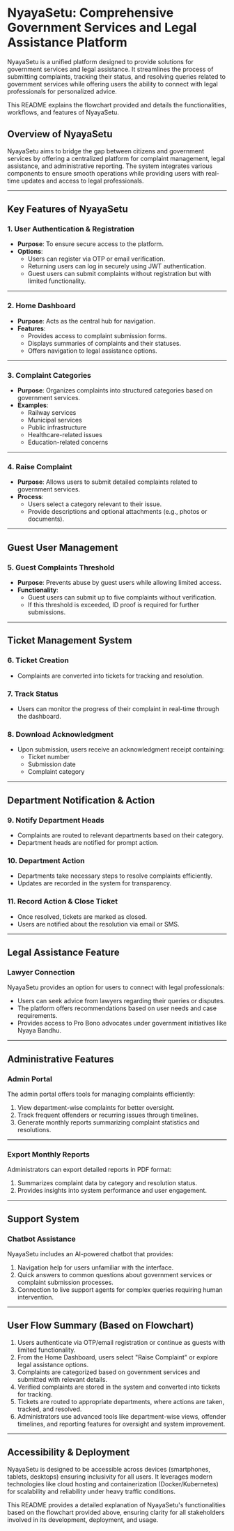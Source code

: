 # NyayaSetu: Comprehensive Government Services and Legal Assistance Platform

NyayaSetu is a unified platform designed to provide solutions for government services and legal assistance. It streamlines the process of submitting complaints, tracking their status, and resolving queries related to government services while offering users the ability to connect with legal professionals for personalized advice.

This README explains the flowchart provided and details the functionalities, workflows, and features of NyayaSetu.


## Overview of NyayaSetu

NyayaSetu aims to bridge the gap between citizens and government services by offering a centralized platform for complaint management, legal assistance, and administrative reporting. The system integrates various components to ensure smooth operations while providing users with real-time updates and access to legal professionals.

---

## Key Features of NyayaSetu

### 1. **User Authentication & Registration**
- **Purpose**: To ensure secure access to the platform.
- **Options**:
  - Users can register via OTP or email verification.
  - Returning users can log in securely using JWT authentication.
  - Guest users can submit complaints without registration but with limited functionality.

---

### 2. **Home Dashboard**
- **Purpose**: Acts as the central hub for navigation.
- **Features**:
  - Provides access to complaint submission forms.
  - Displays summaries of complaints and their statuses.
  - Offers navigation to legal assistance options.

---

### 3. **Complaint Categories**
- **Purpose**: Organizes complaints into structured categories based on government services.
- **Examples**:
  - Railway services
  - Municipal services
  - Public infrastructure
  - Healthcare-related issues
  - Education-related concerns

---

### 4. **Raise Complaint**
- **Purpose**: Allows users to submit detailed complaints related to government services.
- **Process**:
  - Users select a category relevant to their issue.
  - Provide descriptions and optional attachments (e.g., photos or documents).
  
---

## Guest User Management

### 5. **Guest Complaints Threshold**
- **Purpose**: Prevents abuse by guest users while allowing limited access.
- **Functionality**:
  - Guest users can submit up to five complaints without verification.
  - If this threshold is exceeded, ID proof is required for further submissions.

---

## Ticket Management System

### 6. **Ticket Creation**
- Complaints are converted into tickets for tracking and resolution.

### 7. **Track Status**
- Users can monitor the progress of their complaint in real-time through the dashboard.

### 8. **Download Acknowledgment**
- Upon submission, users receive an acknowledgment receipt containing:
  - Ticket number
  - Submission date
  - Complaint category

---

## Department Notification & Action

### 9. **Notify Department Heads**
- Complaints are routed to relevant departments based on their category.
- Department heads are notified for prompt action.

### 10. **Department Action**
- Departments take necessary steps to resolve complaints efficiently.
- Updates are recorded in the system for transparency.

### 11. **Record Action & Close Ticket**
- Once resolved, tickets are marked as closed.
- Users are notified about the resolution via email or SMS.

---

## Legal Assistance Feature

### Lawyer Connection
NyayaSetu provides an option for users to connect with legal professionals:
- Users can seek advice from lawyers regarding their queries or disputes.
- The platform offers recommendations based on user needs and case requirements.
- Provides access to Pro Bono advocates under government initiatives like Nyaya Bandhu.

---

## Administrative Features

### Admin Portal
The admin portal offers tools for managing complaints efficiently:
1. View department-wise complaints for better oversight.
2. Track frequent offenders or recurring issues through timelines.
3. Generate monthly reports summarizing complaint statistics and resolutions.

---

### Export Monthly Reports
Administrators can export detailed reports in PDF format:
1. Summarizes complaint data by category and resolution status.
2. Provides insights into system performance and user engagement.

---

## Support System

### Chatbot Assistance
NyayaSetu includes an AI-powered chatbot that provides:
1. Navigation help for users unfamiliar with the interface.
2. Quick answers to common questions about government services or complaint submission processes.
3. Connection to live support agents for complex queries requiring human intervention.

---

## User Flow Summary (Based on Flowchart)

1. Users authenticate via OTP/email registration or continue as guests with limited functionality.
2. From the Home Dashboard, users select "Raise Complaint" or explore legal assistance options.
3. Complaints are categorized based on government services and submitted with relevant details.
4. Verified complaints are stored in the system and converted into tickets for tracking.
5. Tickets are routed to appropriate departments, where actions are taken, tracked, and resolved.
6. Administrators use advanced tools like department-wise views, offender timelines, and reporting features for oversight and system improvement.

---

## Accessibility & Deployment

NyayaSetu is designed to be accessible across devices (smartphones, tablets, desktops) ensuring inclusivity for all users. It leverages modern technologies like cloud hosting and containerization (Docker/Kubernetes) for scalability and reliability under heavy traffic conditions.



This README provides a detailed explanation of NyayaSetu's functionalities based on the flowchart provided above, ensuring clarity for all stakeholders involved in its development, deployment, and usage.

